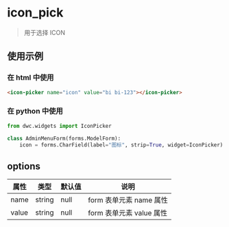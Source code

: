 # icon_pick
> 用于选择 ICON

<icon-picker name="icon" value="bi bi-123"></icon-picker>

## 使用示例

### 在 html 中使用
```html
<icon-picker name="icon" value="bi bi-123"></icon-picker>
```

### 在 python 中使用
```python
from dwc.widgets import IconPicker

class AdminMenuForm(forms.ModelForm):
    icon = forms.CharField(label="图标", strip=True, widget=IconPicker)

```

## options
|属性|类型|默认值|说明|
|  ----  |  ---- | ----  | ----  |
|  name  |string| null  | form 表单元素 name 属性 |
|  value  |string| null  | form 表单元素 value 属性  |